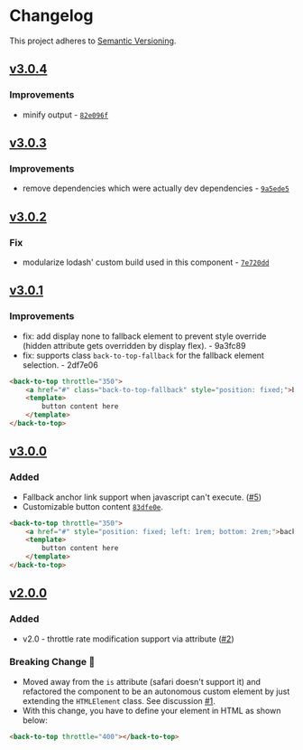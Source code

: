 # Changelog

This project adheres to [Semantic Versioning](https://semver.org/spec/v2.0.0.html).

## [v3.0.4](https://www.npmjs.com/package/@murtuzaalisurti/back-to-top/v/3.0.4)

### Improvements

- minify output - [`82e096f`](https://github.com/murtuzaalisurti/back-to-top/commit/82e096f43a26ca85ef281f000da45c05e8c6850a)

## [v3.0.3](https://www.npmjs.com/package/@murtuzaalisurti/back-to-top/v/3.0.3)

### Improvements

- remove dependencies which were actually dev dependencies - [`9a5ede5`](https://github.com/murtuzaalisurti/back-to-top/commit/9a5ede5)

## [v3.0.2](https://www.npmjs.com/package/@murtuzaalisurti/back-to-top/v/3.0.2)

### Fix

- modularize lodash' custom build used in this component - [`7e720dd`](https://github.com/murtuzaalisurti/back-to-top/commit/7e720dd)

## [v3.0.1](https://www.npmjs.com/package/@murtuzaalisurti/back-to-top/v/3.0.1)

### Improvements

- fix: add display none to fallback element to prevent style override (hidden attribute gets overridden by display flex). - 9a3fc89
- fix: supports class `back-to-top-fallback` for the fallback element selection. - 2df7e06

```html
<back-to-top throttle="350">
    <a href="#" class="back-to-top-fallback" style="position: fixed;">back-to-top</a>
    <template>
        button content here
    </template>
</back-to-top>
```

## [v3.0.0](https://www.npmjs.com/package/@murtuzaalisurti/back-to-top/v/3.0.0)

### Added

- Fallback anchor link support when javascript can't execute. ([#5](https://github.com/murtuzaalisurti/back-to-top/pull/5))
- Customizable button content [`83dfe0e`](https://github.com/murtuzaalisurti/back-to-top/pull/5/commits/83dfe0e2d79dea0d77bf4ffdc4b16c0b073934cd).

```html
<back-to-top throttle="350">
    <a href="#" style="position: fixed; left: 1rem; bottom: 2rem;">back-to-top</a>
    <template>
        button content here
    </template>
</back-to-top>
```

## [v2.0.0](https://www.npmjs.com/package/@murtuzaalisurti/back-to-top/v/2.0.0)

### Added

- v2.0 - throttle rate modification support via attribute ([#2](https://github.com/murtuzaalisurti/back-to-top/pull/2))

### Breaking Change 🚧

- Moved away from the `is` attribute (safari doesn't support it) and refactored the component to be an autonomous custom element by just extending the `HTMLElement` class. See discussion [#1](https://github.com/murtuzaalisurti/back-to-top/issues/1).
- With this change, you have to define your element in HTML as shown below:

```html
<back-to-top throttle="400"></back-to-top>
```
